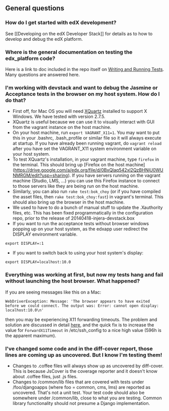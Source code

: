 ## General questions
### How do I get started with edX development?

See [[Developing on the edX Developer Stack]] for details as to how to develop and debug the edX platform.

### Where is the general documentation on testing the edx_platform code?
Here is a link to doc included in the repo itself on [Writing and Running Tests](https://github.com/edx/edx-platform/blob/master/docs/en_us/internal/testing.md). Many questions are answered here.

### I'm working with devstack and want to debug the Jasmine or Acceptance tests in the browser on my host system. How do I do that?

* First off, for Mac OS you will need [XQuartz](http://xquartz.macosforge.org/) installed to support X Windows. We have tested with version 2.7.5.
* XQuartz is useful because we can use it to visually interact with GUI from the vagrant instance on the host machine. 
* On your host machine, run `export VAGRANT_X11=1`. You may want to put this in your .bashrc, .bash_profile or similar file so it will always execute at startup. If you have already been running vagrant, do `vagrant reload` after you have set the VAGRANT_X11 system environment variable on your host system.
* To test XQuartz's installation, in your vagrant machine, type `firefox` in the terminal. This should bring up [Firefox on the host machine] (https://drive.google.com/a/edx.org/file/d/0BxQlaq542xl2QzBHNjU0WUNMRGM/edit?usp=sharing). If you have servers running on the vagrant machine (Studio, LMS, ...) you can use this Firefox instance to connect to those servers like they are being run on the host machine.
* Similarly, you can also run `rake test:bok_choy` (or if you have compiled the asset files, then `rake test:bok_choy:fast`) in vagrant's terminal. This should also bring up the browser in the host machine.
* We used to have to do a bunch of manual stuff to update the .Xauthority files, etc. This has been fixed programmatically in the configuration repo, prior to the release of 20140418-injera-devstack.box
* If you want to run the acceptance tests without browser windows popping up on your host system, as the edxapp user redirect the DISPLAY environment variable.
```
export DISPLAY=:1
```

* If you want to switch back to using your host system's display:
```
export DISPLAY=localhost:10.0
```

### Everything was working at first, but now my tests hang and fail without launching the host browser.  What happened?

If you are seeing messages like this on a Mac:
```
WebDriverException: Message: 'The browser appears to have exited before we could connect. The output was: Error: cannot open display: localhost:10.0\n'
```
then you may be experiencing X11 forwarding timeouts.  The problem and solution are discussed in detail [here](http://b.kl3in.com/2012/01/x11-display-forwarding-fails-after-some-time/), and the quick fix is to increase the value for `ForwardX11Timeout` in /etc/ssh_config to a nice high value (596h is the apparent maximum).


### I've changed some code and in the diff-cover report, those lines are coming up as uncovered. But I know I'm testing them!
* Changes to .coffee files will always show up as uncovered by diff-cover. This is because JsCover is the coverage reporter and it doesn't know about .coffee files, just .js files.
* Changes to /common/lib files that are covered with tests under /foo/djangoapps (where foo = common, cms, lms) are reported as uncovered. That's not a unit test. Your test code should also be somewhere under /common/lib, close to what you are testing. Common library functionality should not presume a Django implementation.
